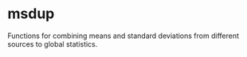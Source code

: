 # msdup
Functions for combining means and standard deviations from different sources to global statistics.
